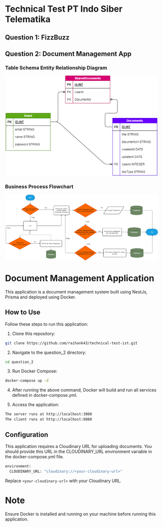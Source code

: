 # Technical Test PT Indo Siber Telematika

## Question 1: FizzBuzz

## Question 2: Document Management App

### Table Schema Entity Relationship Diagram

<div align="center" >
    <img src="assets/tableSchema.png" alt="Image Description" width="500">
</div>

### Business Process Flowchart

![FlowChart](assets/businessprocess.png)

# Document Management Application

This application is a document management system built using NestJs, Prisma and deployed using Docker.

## How to Use

Follow these steps to run this application:

1. Clone this repository:

```bash
git clone https://github.com/raihank43/technical-test-ist.git
```

2. Navigate to the question_2 directory:

```bash
cd question_2
```

3. Run Docker Compose:

```bash
docker-compose up -d
```

4. After running the above command, Docker will build and run all services defined in docker-compose.yml.

5. Access the application:

```bash
The server runs at http://localhost:3000
The client runs at http://localhost:8080
```

## Configuration

This application requires a Cloudinary URL for uploading documents. You should provide this URL in the CLOUDINARY_URL environment variable in the docker-compose.yml file.

```bash
environment:
  CLOUDINARY_URL: "cloudinary://<your-cloudinary-url>"
```

Replace `<your-cloudinary-url>` with your Cloudinary URL.

# Note

Ensure Docker is installed and running on your machine before running this application.
